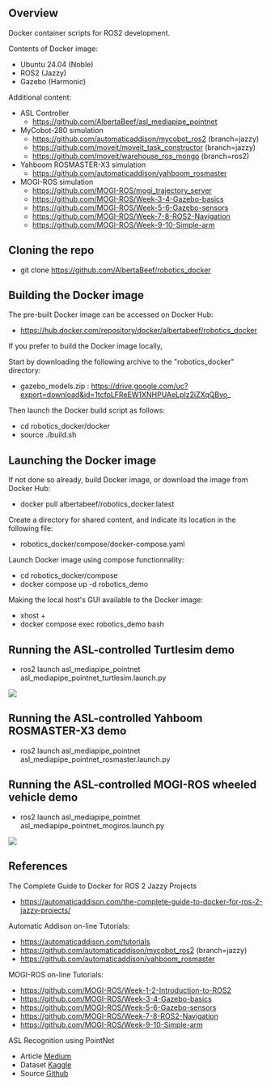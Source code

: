 ## Overview

Docker container scripts for ROS2 development.

Contents of Docker image:
- Ubuntu 24.04 (Noble)
- ROS2 (Jazzy)
- Gazebo (Harmonic)

Additional content:
- ASL Controller
   - https://github.com/AlbertaBeef/asl_mediapipe_pointnet
- MyCobot-280 simulation
   - https://github.com/automaticaddison/mycobot_ros2 (branch=jazzy)
   - https://github.com/moveit/moveit_task_constructor (branch=jazzy)
   - https://github.com/moveit/warehouse_ros_mongo (branch=ros2)
- Yahboom ROSMASTER-X3 simulation
   - https://github.com/automaticaddison/yahboom_rosmaster
- MOGI-ROS simulation
   - https://github.com/MOGI-ROS/mogi_trajectory_server
   - https://github.com/MOGI-ROS/Week-3-4-Gazebo-basics
   - https://github.com/MOGI-ROS/Week-5-6-Gazebo-sensors
   - https://github.com/MOGI-ROS/Week-7-8-ROS2-Navigation
   - https://github.com/MOGI-ROS/Week-9-10-Simple-arm

## Cloning the repo

- git clone https://github.com/AlbertaBeef/robotics_docker


## Building the Docker image

The pre-built Docker image can be accessed on Docker Hub:
- https://hub.docker.com/repository/docker/albertabeef/robotics_docker

If you prefer to build the Docker image locally,

Start by downloading the following archive to the "robotics_docker" directory:
- gazebo_models.zip : https://drive.google.com/uc?export=download&id=1tcfoLFReEW1XNHPUAeLpIz2iZXqQBvo_

Then launch the Docker build script as follows:
- cd robotics_docker/docker
- source ./build.sh


## Launching the Docker image

If not done so already, build Docker image, or download the image from Docker Hub:
- docker pull albertabeef/robotics_docker:latest

Create a directory for shared content, and indicate its location in the following file:
- robotics_docker/compose/docker-compose.yaml 

Launch Docker image using compose functionnality:
- cd robotics_docker/compose
- docker compose up -d robotics_demo

Making the local host's GUI available to the Docker image:
- xhost +
- docker compose exec robotics_demo bash


## Running the ASL-controlled Turtlesim demo

- ros2 launch asl_mediapipe_pointnet asl_mediapipe_pointnet_turtlesim.launch.py

![](images/asl_mediapipe_pointnet_demo01_ros2_turtlesim.gif)

## Running the ASL-controlled Yahboom ROSMASTER-X3 demo

- ros2 launch asl_mediapipe_pointnet asl_mediapipe_pointnet_rosmaster.launch.py


## Running the ASL-controlled MOGI-ROS wheeled vehicle demo

- ros2 launch asl_mediapipe_pointnet asl_mediapipe_pointnet_mogiros.launch.py

![](images/asl_mediapipe_pointnet_demo01_ros2_gazebo.gif)


## References

The Complete Guide to Docker for ROS 2 Jazzy Projects
   - https://automaticaddison.com/the-complete-guide-to-docker-for-ros-2-jazzy-projects/

Automatic Addison on-line Tutorials:
   - https://automaticaddison.com/tutorials
   - https://github.com/automaticaddison/mycobot_ros2 (branch=jazzy)
   - https://github.com/automaticaddison/yahboom_rosmaster   

MOGI-ROS on-line Tutorials:
   - https://github.com/MOGI-ROS/Week-1-2-Introduction-to-ROS2
   - https://github.com/MOGI-ROS/Week-3-4-Gazebo-basics
   - https://github.com/MOGI-ROS/Week-5-6-Gazebo-sensors
   - https://github.com/MOGI-ROS/Week-7-8-ROS2-Navigation
   - https://github.com/MOGI-ROS/Week-9-10-Simple-arm

ASL Recognition using PointNet
   - Article [Medium](https://medium.com/@er_95882/asl-recognition-using-pointnet-and-mediapipe-f2efda78d089)
   - Dataset [Kaggle](https://www.kaggle.com/datasets/ayuraj/asl-dataset)
   - Source [Github](https://github.com/e-roe/pointnet_hands/tree/main)

